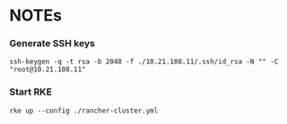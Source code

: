 # NOTEs

### Generate SSH keys
```
ssh-keygen -q -t rsa -b 2048 -f ./10.21.108.11/.ssh/id_rsa -N "" -C "root@10.21.108.11"
```

### Start RKE
```
rke up --config ./rancher-cluster.yml
```
